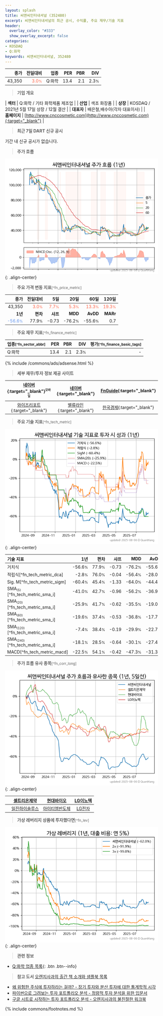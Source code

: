 ```yaml
---
layout: splash
title: 씨앤씨인터내셔널 (352480)
excerpt: 씨앤씨인터내셔널의 최근 공시, 수익률, 주요 재무/기술 지표
header:
  overlay_color: "#333"
  show_overlay_excerpt: false
categories:
- KOSDAQ
- Q:화학
keywords: 씨앤씨인터내셔널, 352480
---
```


| **종가** | **전일대비** | **업종** | **PER** | **PBR** | **DIV** |
| -------: | -----------: | -------: | ------: | ------: | ------: |
| 43,350 | <span style="color: tomato">3.0<small>%</small></span> | Q:화학 | 13.4 | 2.1 | 2.3<small>%</small> |

<!-- more -->


> **기업 개요**<a id="company"></a>

| <span style="white-space:nowrap;">**섹터**</span> | Q:화학 / 기타 화학제품 제조업 |
| <span style="white-space:nowrap;">**산업**</span> | 색조 화장품 |
| <span style="white-space:nowrap;">**상장**</span> | KOSDAQ / 2021년 5월 17일 상장 / 12월 결산 |
| <span style="white-space:nowrap;">**대표자**</span> | 배은철,배수아(각자 대표이사) |
| <span style="white-space:nowrap;">**홈페이지**</span> | [http://www.cnccosmetic.com](http://www.cnccosmetic.com){:target="_blank"} |


> **최근 7일 DART 신규 공시**<a id="dart"></a>

기간 내 신규 공시가 없습니다.


> **주가 흐름**<a id="price"></a>

![352480](/stock/images/352480.png){: .align-center}


> **주요 가격 변동 지표**<small>[^fn_price_metric]</small>

| **종가** | **전일대비** | **5일** | **20일** | **60일** | **120일** |
| -------: | -----------: | ------: | -------: | -------: | --------: |
| 43,350 | <span style="color: tomato">3.0<small>%</small></span> | <span style="color: tomato">7.7<small>%</small></span> | <span style="color: tomato">5.3<small>%</small></span> | <span style="color: tomato">13.3<small>%</small></span> | <span style="color: tomato">19.3<small>%</small></span> |
| **1년** | **편차** | **샤프** | **MDD** | **AvDD** | **MARr** |
| <span style="color: cornflowerblue">-56.6<small>%</small></span> | 77.9<small>%</small> | -0.73 | -76.2<small>%</small> | -55.6<small>%</small> | 0.7 |


> **주요 재무 지표**<small>[^fn_finance_metric]</small>

| **업종**<small>[^fn_sector_abbr]</small> | **PER** | **PBR** | **DIV** | **평가**<small>[^fn_finance_basic_tags]</small> |
| :--------------------------------------- | ------: | ------: | ------: | ----------------------------------------------: |
| Q:화학 | 13.4 | 2.1 | 2.3<small>%</small> | - |



{% include /commons/ads/adsense.html %}

> **세부 재무/투자 정보 제공 사이트**

| [네이버](https://m.stock.naver.com/domestic/stock/352480/finance/summary){:target="_blank"}<sup><small>모바일</small></sup> | [네이버](https://finance.naver.com/item/coinfo.naver?code=352480){:target="_blank"} | [FnGuide](https://comp.fnguide.com/SVO2/ASP/SVD_Invest.asp?gicode=A352480&MenuYn=Y){:target="_blank"} |
| :---: | :---: | :---: |
| [와이즈리포트](https://comp.wisereport.co.kr/company/c1040001.aspx?cmp_cd=352480){:target="_blank"} | [밸류라인](https://www.valueline.co.kr/finance/summary/352480){:target="_blank"} | [한국경제](https://markets.hankyung.com/stock/352480/financial-summary){:target="_blank"} |


> **주요 기술 지표**<small>[^fn_tech_metric]</small>


![352480](/stock/images/352480_tech.png){: .align-center}

| **기술 지표** | **1년** | **편차** | **샤프** | **MDD** | **AvDD** |
| :------------ | ------: | -----------: | -------: | ------: | -------: |
| 거치식 | -56.6<small>%</small> | 77.9<small>%</small> | -0.73 | -76.2<small>%</small> | -55.6<small>%</small> |
| 적립식[^fn_tech_metric_dca] | -2.8<small>%</small> | 76.0<small>%</small> | -0.04 | -56.4<small>%</small> | -28.0<small>%</small> |
| Sig. M[^fn_tech_metric_sigm] | -60.4<small>%</small> | 45.4<small>%</small> | -1.33 | -64.0<small>%</small> | -44.4<small>%</small> |
| SMA<small><sub>(5)</sub></small>[^fn_tech_metric_sma_i] | -41.0<small>%</small> | 42.7<small>%</small> | -0.96 | -56.2<small>%</small> | -36.9<small>%</small> |
| SMA<small><sub>(20)</sub></small>[^fn_tech_metric_sma_i] | -25.9<small>%</small> | 41.7<small>%</small> | -0.62 | -35.5<small>%</small> | -19.0<small>%</small> |
| SMA<small><sub>(60)</sub></small>[^fn_tech_metric_sma_i] | -19.6<small>%</small> | 37.4<small>%</small> | -0.53 | -36.8<small>%</small> | -17.7<small>%</small> |
| SMA<small><sub>(120)</sub></small>[^fn_tech_metric_sma_i] | -7.4<small>%</small> | 38.4<small>%</small> | -0.19 | -29.9<small>%</small> | -22.7<small>%</small> |
| SMA<small><sub>(240)</sub></small>[^fn_tech_metric_sma_i] | -18.1<small>%</small> | 28.5<small>%</small> | -0.64 | -30.1<small>%</small> | -27.4<small>%</small> |
| MACD[^fn_tech_metric_macd] | -22.5<small>%</small> | 54.1<small>%</small> | -0.42 | -47.3<small>%</small> | -31.3<small>%</small> |


> **주가 흐름 유사 종목**<a id="corr"></a><small>[^fn_corr_long]</small>

![352480](/stock/images/352480_corr.png){: .align-center}

|       | [셀트리온제약](/068760/) | [현대바이오](/048410/) | [LG이노텍](/011070/) |
| :---: | :------------------------------------: | :------------------------------------: | :------------------------------------: |
|       | [일진하이솔루스](/271940/) | [아이티엠반도체](/084850/) | [LG전자](/066570/) |


> **가상 레버리지 상품에 투자했다면**<a id="2x"></a><small>[^fn_lev]</small>

![352480](/stock/images/352480_2x.png){: .align-center}


> **관련 정보**

- [Q:화학 업종 목록](/stats/sector/kosdaq_업종_화학_종목/){: .btn .btn--info}

> **참고 도서** [오렌지사과의 출간 책 소개와 샘플북 목록](https://kongdori.tistory.com/691)

- [왜 위험한 주식에 투자하라는 걸까? - 장기 투자와 분산 투자에 대한 통계학적 시각](https://kongdori.tistory.com/421)
- [파이썬으로 그려보는 투자 포트폴리오 분석  - 정량적 투자 분석을 위한 입문서](https://kongdori.tistory.com/643)
- [구글 시트로 시작하는 투자 포트폴리오 분석 - 오렌지사과의 불친절한 워크북](https://kongdori.tistory.com/449)


{% include commons/footnotes.md %}